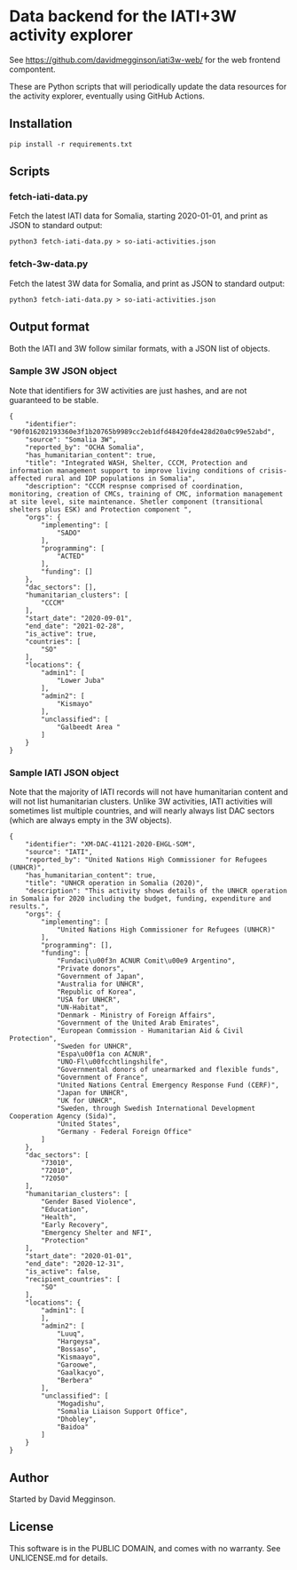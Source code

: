 Data backend for the IATI+3W activity explorer
==============================================

See https://github.com/davidmegginson/iati3w-web/ for the web frontend compontent.

These are Python scripts that will periodically update the data resources for the activity explorer, eventually using GitHub Actions.

## Installation

```
pip install -r requirements.txt
```

## Scripts

### fetch-iati-data.py

Fetch the latest IATI data for Somalia, starting 2020-01-01, and print as JSON to standard output:

```
python3 fetch-iati-data.py > so-iati-activities.json
```

### fetch-3w-data.py

Fetch the latest 3W data for Somalia, and print as JSON to standard output:

```
python3 fetch-iati-data.py > so-iati-activities.json
```

## Output format

Both the IATI and 3W follow similar formats, with a JSON list of objects.

### Sample 3W JSON object

Note that identifiers for 3W activities are just hashes, and are not guaranteed to be stable.

```
{
    "identifier": "90f016202193360e3f1b20765b9989cc2eb1dfd48420fde428d20a0c99e52abd",
    "source": "Somalia 3W",
    "reported_by": "OCHA Somalia",
    "has_humanitarian_content": true,
    "title": "Integrated WASH, Shelter, CCCM, Protection and information management support to improve living conditions of crisis-affected rural and IDP populations in Somalia",
    "description": "CCCM respnse comprised of coordination, monitoring, creation of CMCs, training of CMC, information management at site level, site maintenance. Shetler component (transitional shelters plus ESK) and Protection component ",
    "orgs": {
        "implementing": [
            "SADO"
        ],
        "programming": [
            "ACTED"
        ],
        "funding": []
    },
    "dac_sectors": [],
    "humanitarian_clusters": [
        "CCCM"
    ],
    "start_date": "2020-09-01",
    "end_date": "2021-02-28",
    "is_active": true,
    "countries": [
        "SO"
    ],
    "locations": {
        "admin1": [
            "Lower Juba"
        ],
        "admin2": [
            "Kismayo"
        ],
        "unclassified": [
            "Galbeedt Area "
        ]
    }
}
```

### Sample IATI JSON object

Note that the majority of IATI records will not have humanitarian content and will not list humanitarian clusters. Unlike 3W activities, IATI activities will sometimes list multiple countries, and will nearly always list DAC sectors (which are always empty in the 3W objects).


```
{
    "identifier": "XM-DAC-41121-2020-EHGL-SOM",
    "source": "IATI",
    "reported_by": "United Nations High Commissioner for Refugees (UNHCR)",
    "has_humanitarian_content": true,
    "title": "UNHCR operation in Somalia (2020)",
    "description": "This activity shows details of the UNHCR operation in Somalia for 2020 including the budget, funding, expenditure and results.",
    "orgs": {
        "implementing": [
            "United Nations High Commissioner for Refugees (UNHCR)"
        ],
        "programming": [],
        "funding": [
            "Fundaci\u00f3n ACNUR Comit\u00e9 Argentino",
            "Private donors",
            "Government of Japan",
            "Australia for UNHCR",
            "Republic of Korea",
            "USA for UNHCR",
            "UN-Habitat",
            "Denmark - Ministry of Foreign Affairs",
            "Government of the United Arab Emirates",
            "European Commission - Humanitarian Aid & Civil Protection",
            "Sweden for UNHCR",
            "Espa\u00f1a con ACNUR",
            "UNO-Fl\u00fcchtlingshilfe",
            "Governmental donors of unearmarked and flexible funds",
            "Government of France",
            "United Nations Central Emergency Response Fund (CERF)",
            "Japan for UNHCR",
            "UK for UNHCR",
            "Sweden, through Swedish International Development Cooperation Agency (Sida)",
            "United States",
            "Germany - Federal Foreign Office"
        ]
    },
    "dac_sectors": [
        "73010",
        "72010",
        "72050"
    ],
    "humanitarian_clusters": [
        "Gender Based Violence",
        "Education",
        "Health",
        "Early Recovery",
        "Emergency Shelter and NFI",
        "Protection"
    ],
    "start_date": "2020-01-01",
    "end_date": "2020-12-31",
    "is_active": false,
    "recipient_countries": [
        "SO"
    ],
    "locations": {
        "admin1": [
        ],
        "admin2": [
            "Luuq",
            "Hargeysa",
            "Bossaso",
            "Kismaayo",
            "Garoowe",
            "Gaalkacyo",
            "Berbera"
        ],
        "unclassified": [
            "Mogadishu",
            "Somalia Liaison Support Office",
            "Dhobley",
            "Baidoa"
        ]
    }
}
```

## Author

Started by David Megginson.

## License

This software is in the PUBLIC DOMAIN, and comes with no warranty. See UNLICENSE.md for details.

